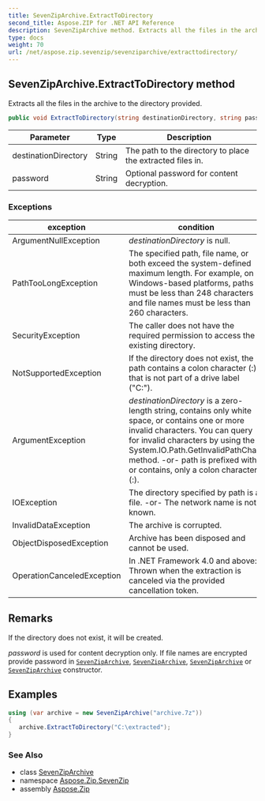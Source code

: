 ```yaml
---
title: SevenZipArchive.ExtractToDirectory
second_title: Aspose.ZIP for .NET API Reference
description: SevenZipArchive method. Extracts all the files in the archive to the directory provided
type: docs
weight: 70
url: /net/aspose.zip.sevenzip/sevenziparchive/extracttodirectory/
---
```

## SevenZipArchive.ExtractToDirectory method

Extracts all the files in the archive to the directory provided.

```csharp
public void ExtractToDirectory(string destinationDirectory, string password = null)
```

| Parameter | Type | Description |
| --- | --- | --- |
| destinationDirectory | String | The path to the directory to place the extracted files in. |
| password | String | Optional password for content decryption. |

### Exceptions

| exception | condition |
| --- | --- |
| ArgumentNullException | *destinationDirectory* is null. |
| PathTooLongException | The specified path, file name, or both exceed the system-defined maximum length. For example, on Windows-based platforms, paths must be less than 248 characters and file names must be less than 260 characters. |
| SecurityException | The caller does not have the required permission to access the existing directory. |
| NotSupportedException | If the directory does not exist, the path contains a colon character (:) that is not part of a drive label ("C:\"). |
| ArgumentException | *destinationDirectory* is a zero-length string, contains only white space, or contains one or more invalid characters. You can query for invalid characters by using the System.IO.Path.GetInvalidPathChars method. -or- path is prefixed with, or contains, only a colon character (:). |
| IOException | The directory specified by path is a file. -or- The network name is not known. |
| InvalidDataException | The archive is corrupted. |
| ObjectDisposedException | Archive has been disposed and cannot be used. |
| OperationCanceledException | In .NET Framework 4.0 and above: Thrown when the extraction is canceled via the provided cancellation token. |

## Remarks

If the directory does not exist, it will be created.

*password* is used for content decryption only. If file names are encrypted provide password in [`SevenZipArchive`](../sevenziparchive/), [`SevenZipArchive`](../sevenziparchive/), [`SevenZipArchive`](../sevenziparchive/) or [`SevenZipArchive`](../sevenziparchive/) constructor.

## Examples

```csharp
using (var archive = new SevenZipArchive("archive.7z")) 
{ 
   archive.ExtractToDirectory("C:\extracted");
}
```

### See Also

* class [SevenZipArchive](../)
* namespace [Aspose.Zip.SevenZip](../../sevenziparchive/)
* assembly [Aspose.Zip](../../../)


